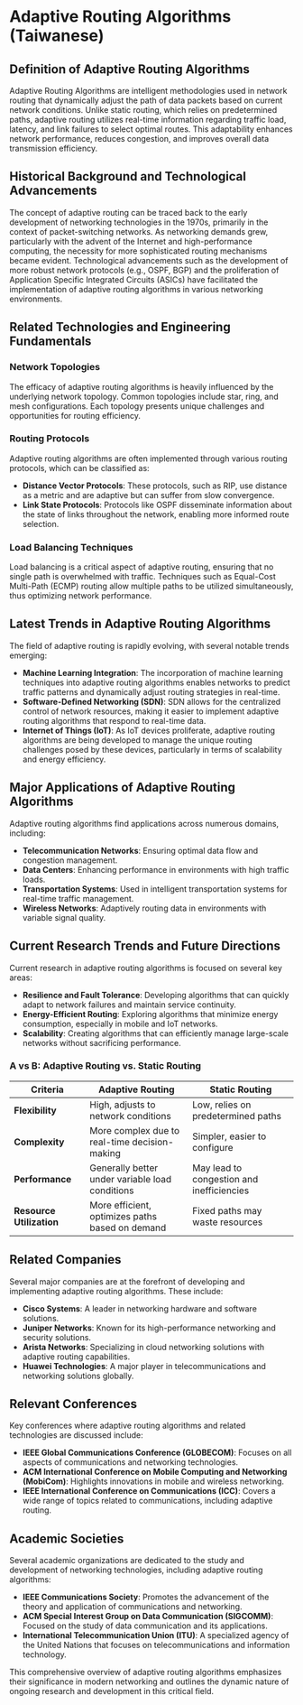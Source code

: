 # Adaptive Routing Algorithms (Taiwanese)

## Definition of Adaptive Routing Algorithms

Adaptive Routing Algorithms are intelligent methodologies used in network routing that dynamically adjust the path of data packets based on current network conditions. Unlike static routing, which relies on predetermined paths, adaptive routing utilizes real-time information regarding traffic load, latency, and link failures to select optimal routes. This adaptability enhances network performance, reduces congestion, and improves overall data transmission efficiency.

## Historical Background and Technological Advancements

The concept of adaptive routing can be traced back to the early development of networking technologies in the 1970s, primarily in the context of packet-switching networks. As networking demands grew, particularly with the advent of the Internet and high-performance computing, the necessity for more sophisticated routing mechanisms became evident. Technological advancements such as the development of more robust network protocols (e.g., OSPF, BGP) and the proliferation of Application Specific Integrated Circuits (ASICs) have facilitated the implementation of adaptive routing algorithms in various networking environments.

## Related Technologies and Engineering Fundamentals

### Network Topologies

The efficacy of adaptive routing algorithms is heavily influenced by the underlying network topology. Common topologies include star, ring, and mesh configurations. Each topology presents unique challenges and opportunities for routing efficiency.

### Routing Protocols

Adaptive routing algorithms are often implemented through various routing protocols, which can be classified as:

- **Distance Vector Protocols**: These protocols, such as RIP, use distance as a metric and are adaptive but can suffer from slow convergence.
- **Link State Protocols**: Protocols like OSPF disseminate information about the state of links throughout the network, enabling more informed route selection.

### Load Balancing Techniques

Load balancing is a critical aspect of adaptive routing, ensuring that no single path is overwhelmed with traffic. Techniques such as Equal-Cost Multi-Path (ECMP) routing allow multiple paths to be utilized simultaneously, thus optimizing network performance.

## Latest Trends in Adaptive Routing Algorithms

The field of adaptive routing is rapidly evolving, with several notable trends emerging:

- **Machine Learning Integration**: The incorporation of machine learning techniques into adaptive routing algorithms enables networks to predict traffic patterns and dynamically adjust routing strategies in real-time.
- **Software-Defined Networking (SDN)**: SDN allows for the centralized control of network resources, making it easier to implement adaptive routing algorithms that respond to real-time data.
- **Internet of Things (IoT)**: As IoT devices proliferate, adaptive routing algorithms are being developed to manage the unique routing challenges posed by these devices, particularly in terms of scalability and energy efficiency.

## Major Applications of Adaptive Routing Algorithms

Adaptive routing algorithms find applications across numerous domains, including:

- **Telecommunication Networks**: Ensuring optimal data flow and congestion management.
- **Data Centers**: Enhancing performance in environments with high traffic loads.
- **Transportation Systems**: Used in intelligent transportation systems for real-time traffic management.
- **Wireless Networks**: Adaptively routing data in environments with variable signal quality.

## Current Research Trends and Future Directions

Current research in adaptive routing algorithms is focused on several key areas:

- **Resilience and Fault Tolerance**: Developing algorithms that can quickly adapt to network failures and maintain service continuity.
- **Energy-Efficient Routing**: Exploring algorithms that minimize energy consumption, especially in mobile and IoT networks.
- **Scalability**: Creating algorithms that can efficiently manage large-scale networks without sacrificing performance.

### A vs B: Adaptive Routing vs. Static Routing

| **Criteria**            | **Adaptive Routing**                               | **Static Routing**                             |
|-------------------------|---------------------------------------------------|------------------------------------------------|
| **Flexibility**         | High, adjusts to network conditions                | Low, relies on predetermined paths           |
| **Complexity**          | More complex due to real-time decision-making     | Simpler, easier to configure                  |
| **Performance**         | Generally better under variable load conditions    | May lead to congestion and inefficiencies    |
| **Resource Utilization**| More efficient, optimizes paths based on demand   | Fixed paths may waste resources                |

## Related Companies

Several major companies are at the forefront of developing and implementing adaptive routing algorithms. These include:

- **Cisco Systems**: A leader in networking hardware and software solutions.
- **Juniper Networks**: Known for its high-performance networking and security solutions.
- **Arista Networks**: Specializing in cloud networking solutions with adaptive routing capabilities.
- **Huawei Technologies**: A major player in telecommunications and networking solutions globally.

## Relevant Conferences

Key conferences where adaptive routing algorithms and related technologies are discussed include:

- **IEEE Global Communications Conference (GLOBECOM)**: Focuses on all aspects of communications and networking technologies.
- **ACM International Conference on Mobile Computing and Networking (MobiCom)**: Highlights innovations in mobile and wireless networking.
- **IEEE International Conference on Communications (ICC)**: Covers a wide range of topics related to communications, including adaptive routing.

## Academic Societies

Several academic organizations are dedicated to the study and development of networking technologies, including adaptive routing algorithms:

- **IEEE Communications Society**: Promotes the advancement of the theory and application of communications and networking.
- **ACM Special Interest Group on Data Communication (SIGCOMM)**: Focused on the study of data communication and its applications.
- **International Telecommunication Union (ITU)**: A specialized agency of the United Nations that focuses on telecommunications and information technology. 

This comprehensive overview of adaptive routing algorithms emphasizes their significance in modern networking and outlines the dynamic nature of ongoing research and development in this critical field.